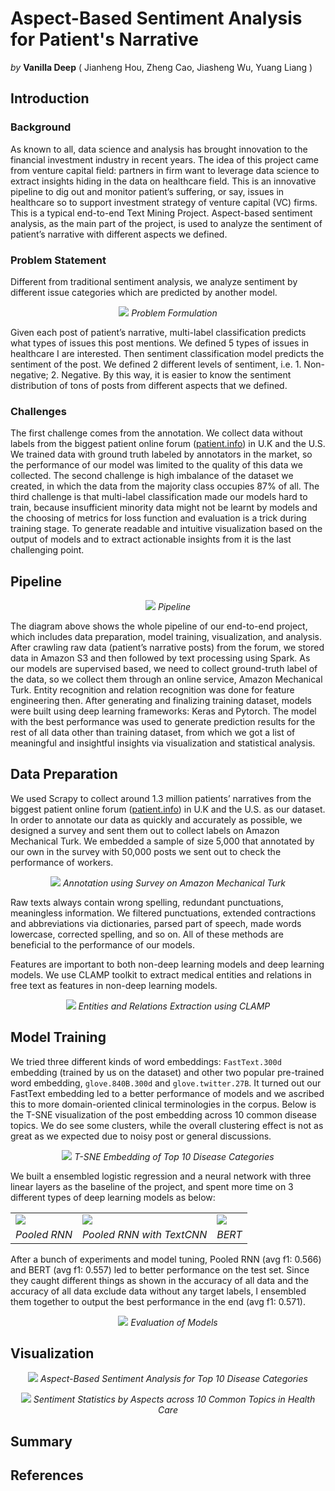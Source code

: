 # Aspect-Based Sentiment Analysis for Patient's Narrative

*by* **Vanilla Deep** ( Jianheng Hou, Zheng Cao, Jiasheng Wu, Yuang Liang )

## Introduction

### Background

As known to all, data science and analysis has brought innovation to the financial investment industry in recent years. The idea of this project came from venture capital field: partners in firm want to leverage data science to extract insights hiding in the data on healthcare field. This is an innovative pipeline to dig out and monitor patient’s suffering, or say, issues in healthcare so to support investment strategy of venture capital (VC) firms.  This is a typical end-to-end Text Mining Project. Aspect-based sentiment analysis, as the main part of the project, is used to analyze the sentiment of patient’s narrative with different aspects we defined.

### Problem Statement

Different from traditional sentiment analysis, we analyze sentiment by different issue categories which are predicted by another model. 

<p align="center">
  <img src="fig/Problem_Formulation.png" style="max-height: 300px" />
  <em>Problem Formulation</em>
</p>

Given each post of patient’s narrative, multi-label classification predicts what types of issues this post mentions. We defined 5 types of issues in healthcare I are interested. Then sentiment classification model predicts the sentiment of the post. We defined 2 different levels of sentiment, i.e. 1. Non-negative; 2. Negative. By this way, it is easier to know the sentiment distribution of tons of posts from different aspects that we defined.

### Challenges

The first challenge comes from the annotation. We collect data without labels from the biggest patient online forum ([patient.info](https://patient.info/)) in U.K and the U.S. We trained data with ground truth labeled by annotators in the market, so the performance of our model was limited to the quality of this data we collected. The second challenge is high imbalance of the dataset we created, in which the data from the majority class occupies 87% of all. The third challenge is that multi-label classification made our models hard to train, because insufficient minority data might not be learnt by models and the choosing of metrics for loss function and evaluation is a trick during training stage. To generate readable and intuitive visualization based on the output of models and to extract actionable insights from it is the last challenging point.

## Pipeline

<p align="center">
  <img src="fig/Pipeline.png" style="max-height: 300px" />
  <em>Pipeline</em>
</p>

The diagram above shows the whole pipeline of our end-to-end project, which includes data preparation, model training, visualization, and analysis. After crawling raw data (patient’s narrative posts) from the forum, we stored data in Amazon S3 and then followed by text processing using Spark. As our models are supervised based, we need to collect ground-truth label of the data, so we collect them through an online service, Amazon Mechanical Turk.  Entity recognition and relation recognition was done for feature engineering then. After generating and finalizing training dataset, models were built using deep learning frameworks: Keras and Pytorch. The model with the best performance was used to generate prediction results for the rest of all data other than training dataset, from which we got a list of meaningful and insightful insights via visualization and statistical analysis.

## Data Preparation

We used Scrapy to collect around 1.3 million patients’ narratives from the biggest patient online forum ([patient.info](https://patient.info/)) in U.K and the U.S. as our dataset. In order to annotate our data as quickly and accurately as possible, we designed a survey and sent them out to collect labels on Amazon Mechanical Turk. We embedded a sample of size 5,000 that annotated by our own in the survey with 50,000 posts we sent out to check the performance of workers. 

<p align="center">
  <img src="fig/Amazon_Mechanical_Turk.png" style="max-height: 300px" />
  <em>Annotation using Survey on Amazon Mechanical Turk</em>
</p>

Raw texts always contain wrong spelling, redundant punctuations, meaningless information. We filtered punctuations, extended contractions and abbreviations via dictionaries, parsed part of speech, made words lowercase, corrected spelling, and so on. All of these methods are beneficial to the performance of our models.

Features are important to both non-deep learning models and deep learning models. We use CLAMP toolkit to extract medical entities and relations in free text as features in non-deep learning models.

<p align="center">
  <img src="fig/CLAMP.png" style="max-height: 400px" />
  <em>Entities and Relations Extraction using CLAMP</em>
</p>

## Model Training

We tried three different kinds of word embeddings: `FastText.300d` embedding (trained by us on the dataset) and other two popular pre-trained word embedding, `glove.840B.300d` and `glove.twitter.27B`. It turned out our FastText embedding led to a better performance of models and we ascribed this to more domain-oriented clinical terminologies in the corpus. Below is the T-SNE visualization of the post embedding across 10 common disease topics. We do see some clusters, while the overall clustering effect is not as great as we expected due to noisy post or general discussions.

<p align="center">
  <img src="fig/Top_10_Disease_Categories.png" style="max-height: 400px" />
  <em>T-SNE Embedding of Top 10 Disease Categories</em>
</p>

We built a ensembled logistic regression and a neural network with three linear layers as the baseline of the project, and spent more time on 3 different types of deep learning models as below:

<table>
  <tr>
    <td style="background: none">
      <img src="fig/Model_1.jpeg" />
    </td>
    <td>
      <img src="fig/Model_2.jpeg" />
    </td>
    <td>
      <img src="fig/Model_3.png" />
    </td>
  </tr>
  <tr>
    <td align="center">
      <em>Pooled RNN</em>
    </td>
    <td align="center">
      <em>Pooled RNN with TextCNN</em>
    </td>
    <td align="center">
      <em>BERT</em>
    </td>
  </tr>
</table>

After a bunch of experiments and model tuning, Pooled RNN (avg f1: 0.566) and BERT (avg f1: 0.557) led to better performance on the test set. Since they caught different things as shown in the accuracy of all data and the accuracy of all data exclude data without any target labels, I ensembled them together to output the best performance in the end (avg f1: 0.571).

<p align="center">
  <img src="fig/Evaluation.png" style="max-height: 300px" />
  <em>Evaluation of Models</em>
</p>

## Visualization

<p align="center">
  <img src="fig/Aspect-Based_Sentiment_Analysis_for_Top_10_Disease_Categories.png" />
  <em>Aspect-Based Sentiment Analysis for Top 10 Disease Categories</em>
</p>

<p align="center">
  <img src="fig/Sentiment_Statistics_by_Aspects_across_10_Common_Topics_in_Health_Care.png" />
  <em>Sentiment Statistics by Aspects across 10 Common Topics in Health Care</em>
</p>

## Summary

## References
